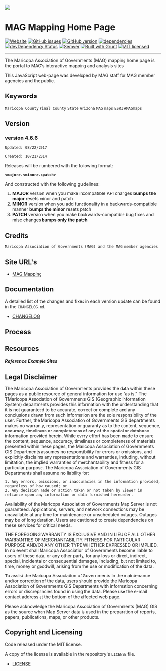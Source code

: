 ![](http://geo.azmag.gov/maps/readonaz/app/resources/img/maglogo_black.png)

# MAG Mapping Home Page #

[![Website](https://img.shields.io/website-up-down-green-red/http/shields.io.svg?label=my-website)](http://ims.azmag.gov/)
[![GitHub issues](https://img.shields.io/github/issues/AZMAG/map-MAGmappingPage.svg)](https://github.com/AZMAG/map-MAGmappingPage/issues)
[![GitHub version](https://badge.fury.io/gh/AZMAG%2Fmap-MAGmappingPage.svg)](https://badge.fury.io/gh/AZMAG%2Fmap-MAGmappingPage)
[![dependencies](https://david-dm.org/AZMAG/map-MAGmappingPage.png)](https://david-dm.org/AZMAG/map-MAGmappingPage)
[![devDependency Status](https://david-dm.org/AZMAG/map-MAGmappingPage/dev-status.png)](https://david-dm.org/AZMAG/map-MAGmappingPage)
[![Semver](http://img.shields.io/SemVer/2.0.0.png)](http://semver.org/spec/v4.4.7.html)
[![Built with Grunt](https://cdn.gruntjs.com/builtwith.png)](http://gruntjs.com/)
[![MIT licensed](https://img.shields.io/badge/license-MIT-blue.svg)](https://opensource.org/licenses/MIT)

****************************************************************************************************************

The Maricopa Association of Governments (MAG) mapping home page is the portal to MAG's interactive mapping and analysis sites.

This JavaScript web-page was developed by MAG staff for MAG member agencies and the public.

## Keywords

`Maricopa County` `Pinal County` `State` `Arizona` `MAG` `maps` `ESRI` `#MAGmaps`

## Version

### version 4.6.6 ###

`Updated: 08/22/2017`

`Created: 10/21/2014`

Releases will be numbered with the following format:

**`<major>.<minor>.<patch>`**

And constructed with the following guidelines:

1. **MAJOR** version when you make incompatible API changes **bumps the major** resets minor and patch
2. **MINOR** version when you add functionality in a backwards-compatible manner **bumps the minor** resets patch
3. **PATCH** version when you make backwards-compatible bug fixes and misc changes **bumps only the patch**

## Credits

`Maricopa Association of Governments (MAG) and the MAG member agencies`

## Site URL's

* [MAG Mapping](http://ims.azmag.gov/)

## Documentation

A detailed list of the changes and fixes in each version update can be found in the `CHANGELOG.md`.

* [CHANGELOG](CHANGELOG.md)

## Process

## Resources

#### ***Reference Example Sites***

## Legal Disclaimer

The Maricopa Association of Governments provides the data within these pages as a public resource of general information for use "as is." The TMaricopa Association of Governments GIS (Geographic Information System) departments provides this information with the understanding that it is not guaranteed to be accurate, correct or complete and any conclusions drawn from such information are the sole responsibility of the user. Further, the Maricopa Association of Governments GIS departments makes no warranty, representation or guaranty as to the content, sequence, accuracy, timeliness or completeness of any of the spatial or database information provided herein. While every effort has been made to ensure the content, sequence, accuracy, timeliness or completeness of materials presented within these pages, the Maricopa Association of Governments GIS Departments assumes no responsibility for errors or omissions, and explicitly disclaims any representations and warranties, including, without limitation, the implied warranties of merchantability and fitness for a particular purpose. The Maricopa Association of Governments GIS Departments shall assume no liability for:

    1. Any errors, omissions, or inaccuracies in the information provided, regardless of how caused; or
    2. Any decision made or action taken or not taken by viewer in reliance upon any information or data furnished hereunder.

Availability of the Maricopa Association of Governments Map Server is not guaranteed. Applications, servers, and network connections may be unavailable at any time for maintenance or unscheduled outages. Outages may be of long duration. Users are cautioned to create dependencies on these services for critical needs.

THE FOREGOING WARRANTY IS EXCLUSIVE AND IN LIEU OF ALL OTHER WARRANTIES OF MERCHANTABILITY, FITNESS FOR PARTICULAR PURPOSE AND/OR ANY OTHER TYPE WHETHER EXPRESSED OR IMPLIED. In no event shall Maricopa Association of Governments become liable to users of these data, or any other party, for any loss or direct, indirect, special, incidental or consequential damages, including, but not limited to, time, money or goodwill, arising from the use or modification of the data.

To assist the Maricopa Association of Governments in the maintenance and/or correction of the data, users should provide the Maricopa Association of Governments GIS Departments with information concerning errors or discrepancies found in using the data. Please use the e-mail contact address at the bottom of the affected web page.

Please acknowledge the Maricopa Association of Governments (MAG) GIS as the source when Map Server data is used in the preparation of reports, papers, publications, maps, or other products.

## Copyright and Licensing

Code released under the MIT license.

A copy of the license is available in the repository's `LICENSE` file.

* [LICENSE](LICENSE)
